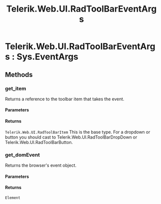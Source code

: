﻿---
title: Telerik.Web.UI.RadToolBarEventArgs
page_title: Client-side API Reference
description: Client-side API Reference
---

# Telerik.Web.UI.RadToolBarEventArgs : Sys.EventArgs 

## Methods

###  get_item

Returns a reference to the toolbar item that takes the event.

#### Parameters

#### Returns

`Telerik.Web.UI.RadToolBarItem` This is the base type. For a dropdown or button you should cast to Telerik.Web.UI.RadToolBarDropDown or Telerik.Web.UI.RadToolBarButton.

### get_domEvent

Returns the browser's event object.

#### Parameters

#### Returns

`Element`